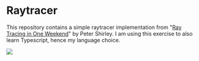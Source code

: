 # Raytracer

This repository contains a simple raytracer implementation from "[Ray Tracing in One
Weekend](https://raytracing.github.io/books/RayTracingInOneWeekend.html)" by
Peter Shirley. I am using this exercise to also learn Typescript, hence my
language choice.

![](/output/highres_showcase.png)

